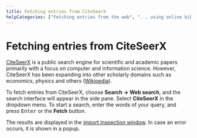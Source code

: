 ```yaml
---
title: Fetching entries from CiteSeerX
helpCategories: ["Fetching entries from the web", "... using online bibliographic database"]
---
```


# Fetching entries from CiteSeerX

[CiteSeerX](http://csxstatic.ist.psu.edu/about) is a public search engine for scientific and academic papers primarily with a focus on computer and information science. However, CiteSeerX has been expanding into other scholarly domains such as economics, physics and others ([Wikipedia](https://en.wikipedia.org/wiki/CiteSeer)).

To fetch entries from CiteSeerX, choose **Search -&gt; Web search**, and the search interface will appear in the side pane. Select **CiteSeerX** in the dropdown menu. To start a search, enter the words of your query, and press <kbd>Enter</kbd> or the **Fetch** button.

The results are displayed in the [import inspection window](ImportInspectionDialog).
In case an error occurs, it is shown in a popup.
